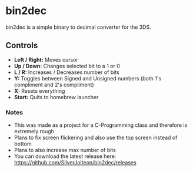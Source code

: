 # bin2dec

bin2dec is a simple binary to decimal converter for the 3DS.

## Controls

* **Left / Right:** Moves cursor
* **Up / Down:** Changes selected bit to a 1 or 0
* **L / R:** Increases / Decreases number of bits
* **Y:** Toggles between Signed and Unsigned numbers (both 1's compliment and 2's compliment)
* **X:** Resets everything
* **Start:** Quits to homebrew launcher

### Notes

* This was made as a project for a C-Programming class and therefore is extremely rough
* Plans to fix screen flickering and also use the top screen instead of bottom
* Plans to also increase max number of bits
* You can download the latest release here:
  https://github.com/SilverJolteon/bin2dec/releases
